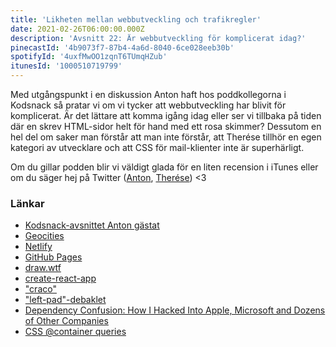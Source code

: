 ```yaml
---
title: 'Likheten mellan webbutveckling och trafikregler'
date: 2021-02-26T06:00:00.000Z
description: 'Avsnitt 22: Är webbutveckling för komplicerat idag?'
pinecastId: '4b9073f7-87b4-4a6d-8040-6ce028eeb30b'
spotifyId: '4uxfMwOO1zqnT6TUmqHZub'
itunesId: '1000510719799'
---
```


Med utgångspunkt i en diskussion Anton haft hos poddkollegorna i Kodsnack så pratar vi om vi tycker att webbutveckling har blivit för komplicerat. Är det lättare att komma igång idag eller ser vi tillbaka på tiden där en skrev HTML-sidor helt för hand med ett rosa skimmer? Dessutom en hel del om saker man förstår att man inte förstår, att Therése tillhör en egen kategori av utvecklare och att CSS för mail-klienter inte är superhärligt.

Om du gillar podden blir vi väldigt glada för en liten recension i iTunes eller om du säger hej på Twitter ([Anton](https://twitter.com/Awnton), [Therése](https://twitter.com/tkomstadius)) <3

### Länkar

- [Kodsnack-avsnittet Anton gästat](https://kodsnack.se/409/)
- [Geocities](https://en.wikipedia.org/wiki/Yahoo!_GeoCities)
- [Netlify](https://www.netlify.com/)
- [GitHub Pages](https://pages.github.com/)
- [draw.wtf](https://draw.wtf/)
- [create-react-app](https://create-react-app.dev/)
- ["craco"](https://github.com/gsoft-inc/craco)
- ["left-pad"-debaklet](https://blog.npmjs.org/post/141577284765/kik-left-pad-and-npm)
- [Dependency Confusion: How I Hacked Into Apple, Microsoft and Dozens of Other Companies](https://medium.com/@alex.birsan/dependency-confusion-4a5d60fec610)
- [CSS @container queries](https://github.com/w3c/csswg-drafts/issues/5796)
